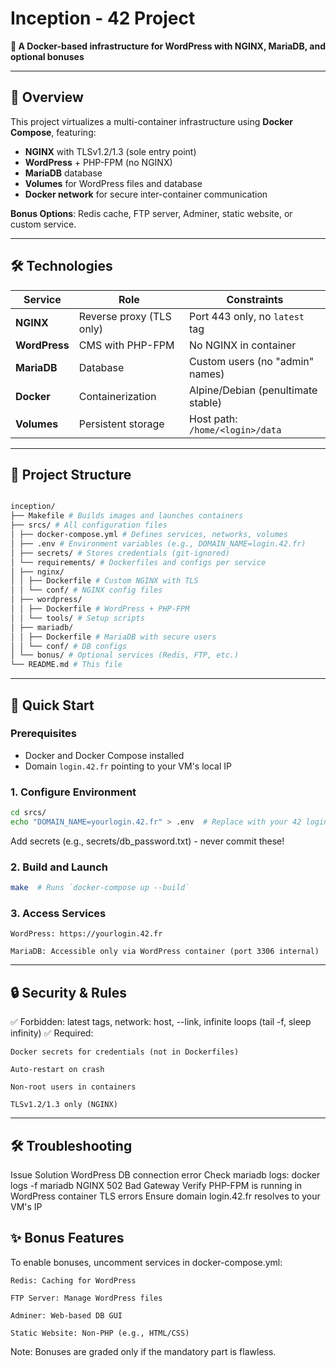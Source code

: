 # Inception - 42 Project  
**🚀 A Docker-based infrastructure for WordPress with NGINX, MariaDB, and optional bonuses**  

---

## 📌 Overview  
This project virtualizes a multi-container infrastructure using **Docker Compose**, featuring:  
- **NGINX** with TLSv1.2/1.3 (sole entry point)  
- **WordPress** + PHP-FPM (no NGINX)  
- **MariaDB** database  
- **Volumes** for WordPress files and database  
- **Docker network** for secure inter-container communication  

**Bonus Options**: Redis cache, FTP server, Adminer, static website, or custom service.  

---

## 🛠️ Technologies  
| **Service**    | **Role**                          | **Constraints**                  |  
|----------------|-----------------------------------|----------------------------------|  
| **NGINX**      | Reverse proxy (TLS only)          | Port 443 only, no `latest` tag   |  
| **WordPress**  | CMS with PHP-FPM                  | No NGINX in container            |  
| **MariaDB**    | Database                          | Custom users (no "admin" names)  |  
| **Docker**     | Containerization                  | Alpine/Debian (penultimate stable)|  
| **Volumes**    | Persistent storage                | Host path: `/home/<login>/data`  |  

---

## 📂 Project Structure  

```bash  

inception/
├── Makefile # Builds images and launches containers
├── srcs/ # All configuration files
│ ├── docker-compose.yml # Defines services, networks, volumes
│ ├── .env # Environment variables (e.g., DOMAIN_NAME=login.42.fr)
│ ├── secrets/ # Stores credentials (git-ignored)
│ └── requirements/ # Dockerfiles and configs per service
│ ├── nginx/
│ │ ├── Dockerfile # Custom NGINX with TLS
│ │ └── conf/ # NGINX config files
│ ├── wordpress/
│ │ ├── Dockerfile # WordPress + PHP-FPM
│ │ └── tools/ # Setup scripts
│ ├── mariadb/
│ │ ├── Dockerfile # MariaDB with secure users
│ │ └── conf/ # DB configs
│ └── bonus/ # Optional services (Redis, FTP, etc.)
└── README.md # This file
```  

---

## 🚀 Quick Start  

### **Prerequisites**  
- Docker and Docker Compose installed  
- Domain `login.42.fr` pointing to your VM's local IP  

### **1. Configure Environment**  
```bash  
cd srcs/  
echo "DOMAIN_NAME=yourlogin.42.fr" > .env  # Replace with your 42 login  
```
Add secrets (e.g., secrets/db_password.txt) - never commit these!
### **2. Build and Launch**
```bash  
make  # Runs `docker-compose up --build`  
```

### **3. Access Services**

    WordPress: https://yourlogin.42.fr

    MariaDB: Accessible only via WordPress container (port 3306 internal)

---

## 🔒 Security & Rules

✅ Forbidden: latest tags, network: host, --link, infinite loops (tail -f, sleep infinity)
✅ Required:

    Docker secrets for credentials (not in Dockerfiles)

    Auto-restart on crash

    Non-root users in containers

    TLSv1.2/1.3 only (NGINX)

---

## 🛠️ Troubleshooting
Issue	Solution
WordPress DB connection error	Check mariadb logs: docker logs -f mariadb
NGINX 502 Bad Gateway	Verify PHP-FPM is running in WordPress container
TLS errors	Ensure domain login.42.fr resolves to your VM's IP
## ✨ Bonus Features

To enable bonuses, uncomment services in docker-compose.yml:

    Redis: Caching for WordPress

    FTP Server: Manage WordPress files

    Adminer: Web-based DB GUI

    Static Website: Non-PHP (e.g., HTML/CSS)

Note: Bonuses are graded only if the mandatory part is flawless.
